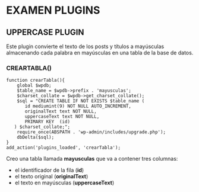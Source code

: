 # EXAMEN PLUGINS

## UPPERCASE PLUGIN

Este plugin convierte el texto de los posts y títulos a mayúsculas almacenando cada palabra 
en mayúsculas en una tabla de la base de datos.

### CREARTABLA()
```
function crearTabla(){
    global $wpdb;
    $table_name = $wpdb->prefix . 'mayusculas';
    $charset_collate = $wpdb->get_charset_collate();
    $sql = "CREATE TABLE IF NOT EXISTS $table_name (
       id mediumint(9) NOT NULL AUTO_INCREMENT,
       originalText text NOT NULL,
       uppercaseText text NOT NULL,
       PRIMARY KEY  (id)
   ) $charset_collate;";
    require_once(ABSPATH . 'wp-admin/includes/upgrade.php');
    dbDelta($sql);
}
add_action('plugins_loaded', 'crearTabla');
```
Creo una tabla llamada **mayusculas** que va a contener tres columnas:
- el identificador de la fila (**id**)
- el texto original (**originalText**)
- el texto en mayúsculas (**uppercaseText**)

